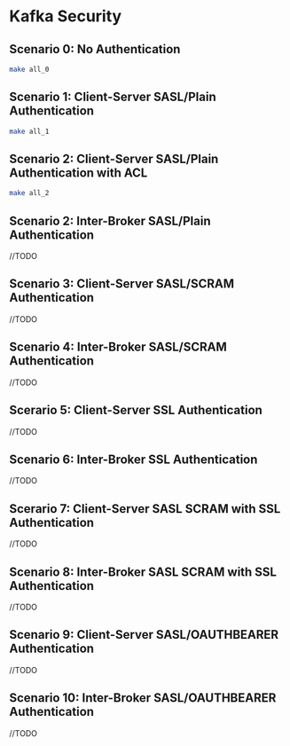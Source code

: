 # Kafka Security

## Scenario 0: No Authentication

```bash
make all_0
```

## Scenario 1: Client-Server SASL/Plain Authentication

```bash
make all_1
```

## Scenario 2: Client-Server SASL/Plain Authentication with ACL

```bash
make all_2
```

## Scenario 2: Inter-Broker SASL/Plain Authentication

//TODO

## Scenario 3: Client-Server SASL/SCRAM Authentication

//TODO

## Scenario 4: Inter-Broker SASL/SCRAM Authentication

//TODO

## Scerario 5: Client-Server SSL Authentication

//TODO

## Scenario 6: Inter-Broker SSL Authentication

//TODO

## Scerario 7: Client-Server SASL SCRAM with SSL Authentication

//TODO

## Scenario 8: Inter-Broker SASL SCRAM with SSL Authentication

//TODO

## Scenario 9: Client-Server SASL/OAUTHBEARER Authentication

//TODO

## Scenario 10: Inter-Broker SASL/OAUTHBEARER Authentication

//TODO